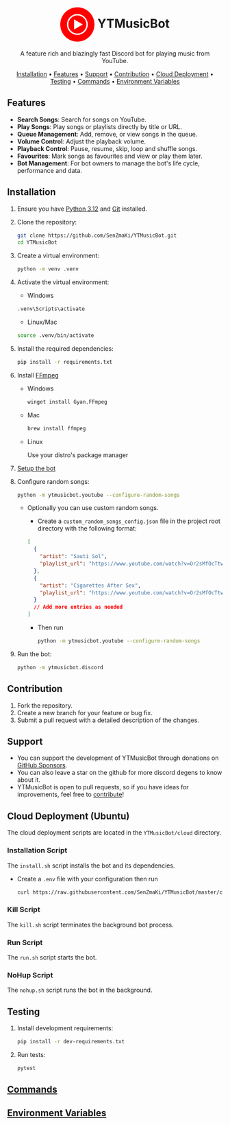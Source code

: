 <h1 align="center">
<img align="center" height="80px" width="80px" src="https://raw.githubusercontent.com/SenZmaKi/YTMusicBot/master/.github/images/icon.png" alt="icon"> YTMusicBot</h1>
<p align="center">
A feature rich and blazingly fast Discord bot for playing music from YouTube.
</p>

<p align="center">
  <a href="#installation">Installation</a> •
  <a href="#features">Features</a> •
  <a href="#support">Support</a> •
  <a href="#contribution">Contribution</a> •
  <a href="#cloud-deployment-ubuntu">Cloud Deployment</a> •
  <a href="#testing">Testing</a> •
  <a href="#commands">Commands</a> •
  <a href="#environment-variables">Environment Variables</a>
</p>

## Features

- **Search Songs**: Search for songs on YouTube.
- **Play Songs**: Play songs or playlists directly by title or URL.
- **Queue Management**: Add, remove, or view songs in the queue.
- **Volume Control**: Adjust the playback volume.
- **Playback Control**: Pause, resume, skip, loop and shuffle songs.
- **Favourites**: Mark songs as favourites and view or play them later.
- **Bot Management**: For bot owners to manage the bot's life cycle, performance and data.

## Installation

1. Ensure you have [Python 3.12](https://www.python.org/downloads/release/python-3127) and [Git](https://github.com/git-guides/install-git) installed.

2. Clone the repository:

   ```bash
   git clone https://github.com/SenZmaKi/YTMusicBot.git
   cd YTMusicBot
   ```

3. Create a virtual environment:

   ```bash
   python -m venv .venv
   ```

4. Activate the virtual environment:

   - Windows

   ```bash
   .venv\Scripts\activate
   ```

   - Linux/Mac

   ```bash
   source .venv/bin/activate
   ```

5. Install the required dependencies:

   ```bash
   pip install -r requirements.txt
   ```

6. Install [FFmpeg](https://www.ffmpeg.org/)

   - Windows
     ```bash
     winget install Gyan.FFmpeg
     ```
   - Mac
     ```bash
     brew install ffmpeg
     ```
   - Linux

     Use your distro's package manager

7. [Setup the bot](https://github.com/SenZmaKi/YTMusicBot/tree/master/docs/setup-bot.md)

8. Configure random songs:

   ```bash
   python -m ytmusicbot.youtube --configure-random-songs
   ```

   - Optionally you can use custom random songs.

     - Create a `custom_random_songs_config.json` file in the project root directory with the following format:

     ```json
     [
       {
         "artist": "Sauti Sol",
         "playlist_url": "https://www.youtube.com/watch?v=Or2sMfOcTtw&list=RDEMGKSEWOD6zbF-FHc_dLYrPg&start_radio=1"
       },
       {
         "artist": "Cigarettes After Sex",
         "playlist_url": "https://www.youtube.com/watch?v=Or2sMfOcTtw&list=RDEMGKSEWOD6zbF-FHc_dLYrPg&start_radio=1"
       }
       // Add more entries as needed
     ]
     ```

     - Then run

       ```bash
       python -m ytmusicbot.youtube --configure-random-songs
       ```

9. Run the bot:

   ```bash
   python -m ytmusicbot.discord
   ```

## Contribution

1. Fork the repository.
2. Create a new branch for your feature or bug fix.
3. Submit a pull request with a detailed description of the changes.

## Support

- You can support the development of YTMusicBot through donations on [GitHub Sponsors](https://github.com/sponsors/SenZmaKi).
- You can also leave a star on the github for more discord degens to know about it.
- YTMusicBot is open to pull requests, so if you have ideas for improvements, feel free to [contribute](#contribution)!

## Cloud Deployment (Ubuntu)

The cloud deployment scripts are located in the `YTMusicBot/cloud` directory.

### Installation Script

The `install.sh` script installs the bot and its dependencies.

- Create a `.env` file with your configuration then run

  ```bash
  curl https://raw.githubusercontent.com/SenZmaKi/YTMusicBot/master/cloud/install.sh | bash
  ```

### Kill Script

The `kill.sh` script terminates the background bot process.

### Run Script

The `run.sh` script starts the bot.

### NoHup Script

The `nohup.sh` script runs the bot in the background.

## Testing

1. Install development requirements:

   ```bash
   pip install -r dev-requirements.txt
   ```

2. Run tests:

   ```bash
   pytest
   ```
## [Commands](https://github.com/SenZmaKi/YTMusicBot/blob/master/docs/commands.md)

## [Environment Variables](https://github.com/SenZmaKi/YTMusicBot/blob/master/docs/env.md)
